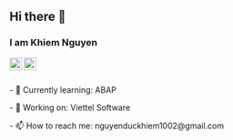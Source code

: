 ## Hi there 👋
### I am Khiem Nguyen
<div>
  <a href="https://www.linkedin.com/in/ajay-singh-khalsa/](https://www.linkedin.com/in/khiem-nguyen-duc-b0b2b92ba/">
  <img align="left" alt="Khiem Nguyen Linkdein" width="22px" src="https://cdn.jsdelivr.net/npm/simple-icons@v3/icons/linkedin.svg" />
</a>
<a href="https://github.com/KhiemDuc/">
  <img align="left" alt="Khiem Github" width="22px" src="https://cdn.jsdelivr.net/npm/simple-icons@v3/icons/github.svg" />
</a>
  <br />
</div>
  <br />
<div>
<p>
  - 🌱 Currently learning: ABAP
</p>
<p>
    - 🔭 Working on: Viettel Software
</p>
<p>
    - 📫 How to reach me: nguyenduckhiem1002@gmail.com
</p>
</div>
<br />




